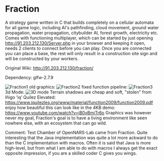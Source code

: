 # Fraction
A strategy game written in C that builds completely on a cellular automata for all game logic, including AI's pathfinding, cloud movement, ground water propagation, water propagation, citybuilder AI, forest growth, electricity etc.
Comes with functioning multiplayer, which can be started by just opening http://91.203.212.130/Server.php in your browser and keeping it open, needs 2 clients to connect before you can play. Once you are connected you can place a base, the rest will only result in a construction site sign and will be constructed by your workers.

Original Wiki: http://91.203.212.130/fraction/

Dependency: glfw-2.7.9

![Fraction1](https://user-images.githubusercontent.com/8284677/53295826-bdac1080-37fb-11e9-876a-7c1b32ddcf46.png)
old graphics:
![Fraction2](https://user-images.githubusercontent.com/8284677/53295829-c0a70100-37fb-11e9-9eee-a90a656ee6fc.png)
fixed function pipeline:
![Fraction3](https://user-images.githubusercontent.com/8284677/53295928-a1a96e80-37fd-11e9-8a7c-71c2e51c1f8e.png)
3d Mode:
![3D mode](https://user-images.githubusercontent.com/8284677/53295975-68bdc980-37fe-11e9-94a4-08c2cc8c2c58.png)
Terrain shadows are cheap and soft, "stolen" from Iñigo ‘iq’ Quilez Elevated: https://www.iquilezles.org/www/material/function2009/function2009.pdf enjoy how beautiful this can look like in the 4KB demo: https://www.youtube.com/watch?v=jB0vBmiTr6o
Graphics was however never my goal, Fraction's goal is to have a living environment like seen nowhere else, with an ecosystem that can go wild.

Comment:
Test Chamber of OpenNARS-Lab came from Fraction. Quite interesting that the Java implementation was quite a lot more ackward to do than the C implementation with macros. Often it is said that Java is more high-level, but from what I am able to do with macros I always get the exact opposite impression, if you are a skilled coder C gives you wings.
